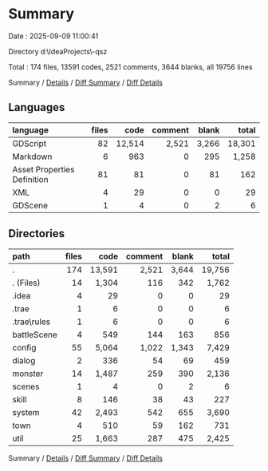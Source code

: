 # Summary

Date : 2025-09-09 11:00:41

Directory d:\\IdeaProjects\\-qsz

Total : 174 files,  13591 codes, 2521 comments, 3644 blanks, all 19756 lines

Summary / [Details](details.md) / [Diff Summary](diff.md) / [Diff Details](diff-details.md)

## Languages
| language | files | code | comment | blank | total |
| :--- | ---: | ---: | ---: | ---: | ---: |
| GDScript | 82 | 12,514 | 2,521 | 3,266 | 18,301 |
| Markdown | 6 | 963 | 0 | 295 | 1,258 |
| Asset Properties Definition | 81 | 81 | 0 | 81 | 162 |
| XML | 4 | 29 | 0 | 0 | 29 |
| GDScene | 1 | 4 | 0 | 2 | 6 |

## Directories
| path | files | code | comment | blank | total |
| :--- | ---: | ---: | ---: | ---: | ---: |
| . | 174 | 13,591 | 2,521 | 3,644 | 19,756 |
| . (Files) | 14 | 1,304 | 116 | 342 | 1,762 |
| .idea | 4 | 29 | 0 | 0 | 29 |
| .trae | 1 | 6 | 0 | 0 | 6 |
| .trae\\rules | 1 | 6 | 0 | 0 | 6 |
| battleScene | 4 | 549 | 144 | 163 | 856 |
| config | 55 | 5,064 | 1,022 | 1,343 | 7,429 |
| dialog | 2 | 336 | 54 | 69 | 459 |
| monster | 14 | 1,487 | 259 | 390 | 2,136 |
| scenes | 1 | 4 | 0 | 2 | 6 |
| skill | 8 | 146 | 38 | 43 | 227 |
| system | 42 | 2,493 | 542 | 655 | 3,690 |
| town | 4 | 510 | 59 | 162 | 731 |
| util | 25 | 1,663 | 287 | 475 | 2,425 |

Summary / [Details](details.md) / [Diff Summary](diff.md) / [Diff Details](diff-details.md)